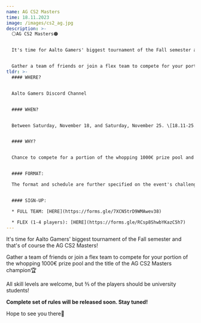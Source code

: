 ```yaml
---
name: AG CS2 Masters
time: 18.11.2023
image: /images/cs2_ag.jpg
description: >-
  ⚪️AG CS2 Masters🟠


  It's time for Aalto Gamers' biggest tournament of the Fall semester and that's of course the AG CS2 Masters!


  Gather a team of friends or join a flex team to compete for your portion of the whopping 1000€ prize pool and the title of the AG CS2 Masters champion🏆
tldr: >-
  #### WHERE?


  Aalto Gamers Discord Channel


  #### WHEN?


  Between Saturday, November 18, and Saturday, November 25. \[18.11-25.11]


  #### WHY?


  Chance to compete for a portion of the whopping 1000€ prize pool and the title of the AG CS2 Masters champion🏆


  #### FORMAT:

  The format and schedule are further specified on the event's challengermode page


  #### SIGN-UP:

  * FULL TEAM: [HERE](https://forms.gle/7XCN5trD9WMAwev38)

  * FLEX (1-4 players): [HERE](https://forms.gle/RCsp8ShwbYKazC5h7)
---
```

It's time for Aalto Gamers' biggest tournament of the Fall semester and that's of course the AG CS2 Masters!



Gather a team of friends or join a flex team to compete for your portion of the whopping 1000€ prize pool and the title of the AG CS2 Masters champion🏆



 All skill levels are welcome, but ⅗ of the players should be university students!



**Complete set of rules will be released soon. Stay tuned!**



Hope to see you there👋